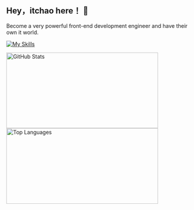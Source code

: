 ## Hey，itchao here！ 👋
Become a very powerful front-end development engineer and have their own it world.<br>

[![My Skills](https://skillicons.dev/icons?i=html,css,js,ts,vue,react,vite,webpack,nodejs)](https://skillicons.dev)

<img src="https://github-readme-stats.vercel.app/api?username=itchaox&show_icons=true&theme=transparent" alt="GitHub Stats" width="400" height="200"><img src="https://github-readme-stats.vercel.app/api/top-langs/?username=itchaox&layout=compact&theme=tokyonight" alt="Top Languages" width="400" height="200">

